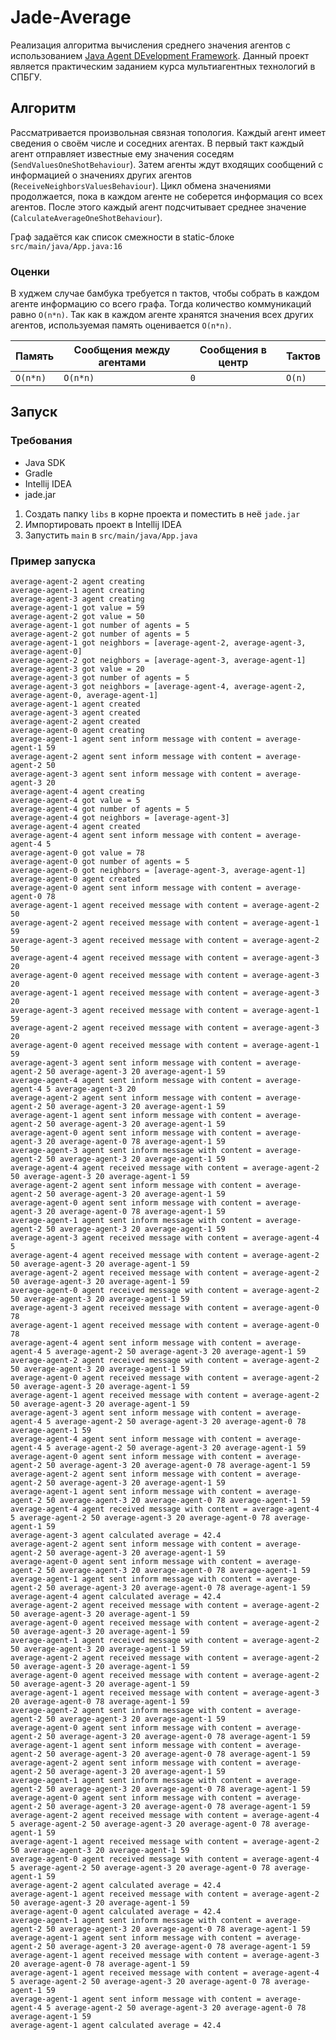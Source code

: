# Jade-Average

Реализация алгоритма вычисления среднего значения агентов с
использованием [Java Agent DEvelopment Framework](https://jade.tilab.com). Данный проект является практическим заданием курса
мультиагентных технологий в СПБГУ.

## Алгоритм

Рассматривается произвольная связная топология. Каждый агент имеет сведения о своём числе и соседних агентах. В первый
такт каждый агент отправляет известные ему значения соседям (`SendValuesOneShotBehaviour`). Затем агенты ждут входящих
сообщений с информацией о значениях других агентов (`ReceiveNeighborsValuesBehaviour`). Цикл обмена значениями
продолжается, пока в каждом агенте не соберется информация со всех агентов. После этого каждый агент подсчитывает
среднее значение (`CalculateAverageOneShotBehaviour`).

Граф задаётся как список смежности в static-блоке `src/main/java/App.java:16`

### Оценки

В худжем случае бамбука требуется n тактов, чтобы собрать в каждом агенте информацию со всего графа.
Тогда количество коммуникаций равно `O(n*n)`.
Так как в каждом агенте хранятся значения всех других агентов, используемая память оценивается `O(n*n)`.

|Память|Сообщения между агентами|Сообщения в центр|Тактов|
|---|---|---|---|
|`O(n*n)`|`O(n*n)`|`0`|`O(n)`|

## Запуск

### Требования
* Java SDK
* Gradle
* Intellij IDEA
* jade.jar

1. Создать папку `libs` в корне проекта и поместить в неё `jade.jar`
2. Импортировать проект в Intellij IDEA
3. Запустить `main` в `src/main/java/App.java`

### Пример запуска

```text
average-agent-2 agent creating
average-agent-1 agent creating
average-agent-3 agent creating
average-agent-1 got value = 59
average-agent-2 got value = 50
average-agent-1 got number of agents = 5
average-agent-2 got number of agents = 5
average-agent-1 got neighbors = [average-agent-2, average-agent-3, average-agent-0]
average-agent-2 got neighbors = [average-agent-3, average-agent-1]
average-agent-3 got value = 20
average-agent-3 got number of agents = 5
average-agent-3 got neighbors = [average-agent-4, average-agent-2, average-agent-0, average-agent-1]
average-agent-1 agent created
average-agent-3 agent created
average-agent-2 agent created
average-agent-0 agent creating
average-agent-1 agent sent inform message with content = average-agent-1 59 
average-agent-2 agent sent inform message with content = average-agent-2 50 
average-agent-3 agent sent inform message with content = average-agent-3 20 
average-agent-4 agent creating
average-agent-4 got value = 5
average-agent-4 got number of agents = 5
average-agent-4 got neighbors = [average-agent-3]
average-agent-4 agent created
average-agent-4 agent sent inform message with content = average-agent-4 5 
average-agent-0 got value = 78
average-agent-0 got number of agents = 5
average-agent-0 got neighbors = [average-agent-3, average-agent-1]
average-agent-0 agent created
average-agent-0 agent sent inform message with content = average-agent-0 78 
average-agent-1 agent received message with content = average-agent-2 50 
average-agent-2 agent received message with content = average-agent-1 59 
average-agent-3 agent received message with content = average-agent-2 50 
average-agent-4 agent received message with content = average-agent-3 20 
average-agent-0 agent received message with content = average-agent-3 20 
average-agent-1 agent received message with content = average-agent-3 20 
average-agent-3 agent received message with content = average-agent-1 59 
average-agent-2 agent received message with content = average-agent-3 20 
average-agent-0 agent received message with content = average-agent-1 59 
average-agent-3 agent sent inform message with content = average-agent-2 50 average-agent-3 20 average-agent-1 59 
average-agent-4 agent sent inform message with content = average-agent-4 5 average-agent-3 20 
average-agent-2 agent sent inform message with content = average-agent-2 50 average-agent-3 20 average-agent-1 59 
average-agent-1 agent sent inform message with content = average-agent-2 50 average-agent-3 20 average-agent-1 59 
average-agent-0 agent sent inform message with content = average-agent-3 20 average-agent-0 78 average-agent-1 59 
average-agent-3 agent sent inform message with content = average-agent-2 50 average-agent-3 20 average-agent-1 59 
average-agent-4 agent received message with content = average-agent-2 50 average-agent-3 20 average-agent-1 59 
average-agent-2 agent sent inform message with content = average-agent-2 50 average-agent-3 20 average-agent-1 59 
average-agent-0 agent sent inform message with content = average-agent-3 20 average-agent-0 78 average-agent-1 59 
average-agent-1 agent sent inform message with content = average-agent-2 50 average-agent-3 20 average-agent-1 59 
average-agent-3 agent received message with content = average-agent-4 5 
average-agent-4 agent received message with content = average-agent-2 50 average-agent-3 20 average-agent-1 59 
average-agent-2 agent received message with content = average-agent-2 50 average-agent-3 20 average-agent-1 59 
average-agent-0 agent received message with content = average-agent-2 50 average-agent-3 20 average-agent-1 59 
average-agent-3 agent received message with content = average-agent-0 78 
average-agent-1 agent received message with content = average-agent-0 78 
average-agent-4 agent sent inform message with content = average-agent-4 5 average-agent-2 50 average-agent-3 20 average-agent-1 59 
average-agent-2 agent received message with content = average-agent-2 50 average-agent-3 20 average-agent-1 59 
average-agent-0 agent received message with content = average-agent-2 50 average-agent-3 20 average-agent-1 59 
average-agent-1 agent received message with content = average-agent-2 50 average-agent-3 20 average-agent-1 59 
average-agent-3 agent sent inform message with content = average-agent-4 5 average-agent-2 50 average-agent-3 20 average-agent-0 78 average-agent-1 59 
average-agent-4 agent sent inform message with content = average-agent-4 5 average-agent-2 50 average-agent-3 20 average-agent-1 59 
average-agent-0 agent sent inform message with content = average-agent-2 50 average-agent-3 20 average-agent-0 78 average-agent-1 59 
average-agent-2 agent sent inform message with content = average-agent-2 50 average-agent-3 20 average-agent-1 59 
average-agent-1 agent sent inform message with content = average-agent-2 50 average-agent-3 20 average-agent-0 78 average-agent-1 59 
average-agent-4 agent received message with content = average-agent-4 5 average-agent-2 50 average-agent-3 20 average-agent-0 78 average-agent-1 59 
average-agent-3 agent calculated average = 42.4
average-agent-2 agent sent inform message with content = average-agent-2 50 average-agent-3 20 average-agent-1 59 
average-agent-0 agent sent inform message with content = average-agent-2 50 average-agent-3 20 average-agent-0 78 average-agent-1 59 
average-agent-1 agent sent inform message with content = average-agent-2 50 average-agent-3 20 average-agent-0 78 average-agent-1 59 
average-agent-4 agent calculated average = 42.4
average-agent-2 agent received message with content = average-agent-2 50 average-agent-3 20 average-agent-1 59 
average-agent-0 agent received message with content = average-agent-2 50 average-agent-3 20 average-agent-1 59 
average-agent-1 agent received message with content = average-agent-2 50 average-agent-3 20 average-agent-1 59 
average-agent-2 agent received message with content = average-agent-2 50 average-agent-3 20 average-agent-1 59 
average-agent-0 agent received message with content = average-agent-2 50 average-agent-3 20 average-agent-1 59 
average-agent-1 agent received message with content = average-agent-3 20 average-agent-0 78 average-agent-1 59 
average-agent-2 agent sent inform message with content = average-agent-2 50 average-agent-3 20 average-agent-1 59 
average-agent-0 agent sent inform message with content = average-agent-2 50 average-agent-3 20 average-agent-0 78 average-agent-1 59 
average-agent-1 agent sent inform message with content = average-agent-2 50 average-agent-3 20 average-agent-0 78 average-agent-1 59 
average-agent-2 agent sent inform message with content = average-agent-2 50 average-agent-3 20 average-agent-1 59 
average-agent-1 agent sent inform message with content = average-agent-2 50 average-agent-3 20 average-agent-0 78 average-agent-1 59 
average-agent-0 agent sent inform message with content = average-agent-2 50 average-agent-3 20 average-agent-0 78 average-agent-1 59 
average-agent-2 agent received message with content = average-agent-4 5 average-agent-2 50 average-agent-3 20 average-agent-0 78 average-agent-1 59 
average-agent-1 agent received message with content = average-agent-2 50 average-agent-3 20 average-agent-1 59 
average-agent-0 agent received message with content = average-agent-4 5 average-agent-2 50 average-agent-3 20 average-agent-0 78 average-agent-1 59 
average-agent-2 agent calculated average = 42.4
average-agent-1 agent received message with content = average-agent-2 50 average-agent-3 20 average-agent-1 59 
average-agent-0 agent calculated average = 42.4
average-agent-1 agent sent inform message with content = average-agent-2 50 average-agent-3 20 average-agent-0 78 average-agent-1 59 
average-agent-1 agent sent inform message with content = average-agent-2 50 average-agent-3 20 average-agent-0 78 average-agent-1 59 
average-agent-1 agent received message with content = average-agent-3 20 average-agent-0 78 average-agent-1 59 
average-agent-1 agent received message with content = average-agent-4 5 average-agent-2 50 average-agent-3 20 average-agent-0 78 average-agent-1 59 
average-agent-1 agent sent inform message with content = average-agent-4 5 average-agent-2 50 average-agent-3 20 average-agent-0 78 average-agent-1 59 
average-agent-1 agent calculated average = 42.4
```
